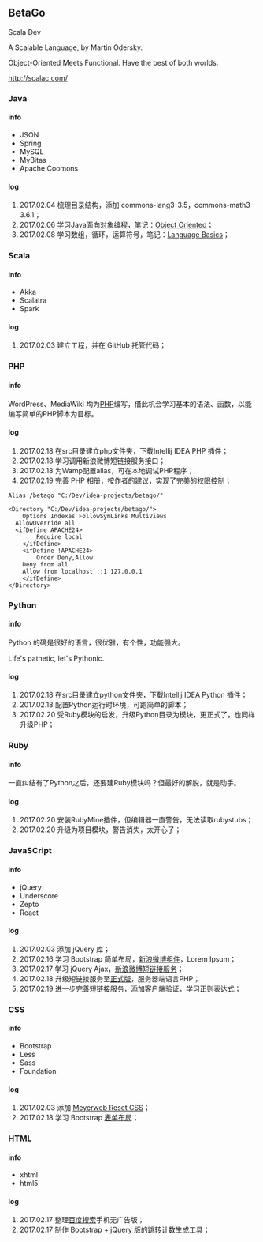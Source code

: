 ## BetaGo

Scala Dev

A Scalable Language, by Martin Odersky.

Object-Oriented Meets Functional. Have the best of both worlds.

http://scalac.com/

### Java

#### info

* JSON
* Spring
* MySQL
* MyBitas
* Apache Coomons

#### log

1. 2017.02.04 梳理目录结构，添加 commons-lang3-3.5，commons-math3-3.6.1；
2. 2017.02.06 学习Java面向对象编程，笔记：[Object Oriented](http://scalac.com/index.php?title=Object-Oriented)；
3. 2017.02.08 学习数组，循环，运算符号，笔记：[Language Basics](http://scalac.com/index.php?title=Language_Basics)；

### Scala

#### info

* Akka
* Scalatra
* Spark

#### log

1. 2017.02.03 建立工程，并在 GitHub 托管代码；

### PHP

#### info

WordPress、MediaWiki 均为[PHP](http://scalac.com/index.php?title=PHP)编写，借此机会学习基本的语法、函数，以能编写简单的PHP脚本为目标。

#### log

1. 2017.02.18 在src目录建立php文件夹，下载Intellij IDEA PHP 插件；
2. 2017.02.18 学习调用新浪微博短链接服务接口；
3. 2017.02.18 为Wamp配置alias，可在本地调试PHP程序；
4. 2017.02.19 完善 PHP 相册，按作者的建议，实现了完美的权限控制；

```
Alias /betago "C:/Dev/idea-projects/betago/"

<Directory "C:/Dev/idea-projects/betago/">
	Options Indexes FollowSymLinks MultiViews
  AllowOverride all
  <ifDefine APACHE24>
		Require local
	</ifDefine>
	<ifDefine !APACHE24>
		Order Deny,Allow
    Deny from all
    Allow from localhost ::1 127.0.0.1
	</ifDefine>
</Directory>
```

### Python

#### info

Python 的确是很好的语言，很优雅，有个性，功能强大。

Life's pathetic, let's Pythonic.

#### log

1. 2017.02.18 在src目录建立python文件夹，下载Intellij IDEA Python 插件；
2. 2017.02.18 配置Python运行时环境，可跑简单的脚本；
3. 2017.02.20 受Ruby模块的启发，升级Python目录为模块，更正式了，也同样升级PHP；

### Ruby

#### info

一直纠结有了Python之后，还要建Ruby模块吗？但最好的解脱，就是动手。

#### log

1. 2017.02.20 安装RubyMine插件，但编辑器一直警告，无法读取rubystubs；
2. 2017.02.20 升级为项目模块，警告消失，太开心了；

### JavaSCript

#### info

* jQuery
* Underscore
* Zepto
* React


#### log

1. 2017.02.03 添加 jQuery 库；
2. 2017.02.16 学习 Bootstrap 简单布局，[新浪微博组件](http://scalac.com/static/ivy/dwz/index.html)，Lorem Ipsum；
3. 2017.02.17 学习 jQuery Ajax，[新浪微博短链接服务](http://scalac.com/static/ivy/dwz/tcn.html)；
4. 2017.02.18 升级短链接服务至[正式版](http://scalac.com/static/ivy/dwz/tcn-pro.html)，服务器端语言PHP；
5. 2017.02.19 进一步完善短链接服务，添加客户端验证，学习正则表达式；

### CSS

#### info

* Bootstrap
* Less
* Sass
* Foundation

#### log

1. 2017.02.03 添加 [Meyerweb Reset CSS](http://meyerweb.com/eric/tools/css/reset/)；
2. 2017.02.18 学习 Bootstrap [表单布局](http://getbootstrap.com/css/#forms)；

### HTML

#### info

* xhtml
* html5

#### log

1. 2017.02.17 整理[百度搜索](http://www1.pconline.com.cn/api/libs/foundation/index.html)手机无广告版；
2. 2017.02.17 制作 Bootstrap + jQuery 版的[跳转计数生成工具](http://scalac.com/static/ivy/dwz/useParam-jQuery.html)；

